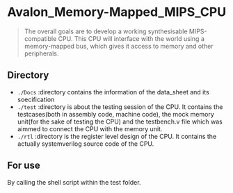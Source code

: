 # Avalon_Memory-Mapped_MIPS_CPU
>The overall goals are to develop a working synthesisable MIPS-compatible CPU. This CPU will interface with the world using a memory-mapped bus, which gives it access to memory and other peripherals.

## Directory

* `./Docs`  :directory contains the information of the data_sheet and its soecification
* `./test`  :directory is about the testing session of the CPU. It contains the testcases(both in assembly code, machine code), the mock memory unit(for the sake of testing the CPU) and the testbench.v file which was aimmed to connect the CPU with the memory unit.
* `./rtl`   :directory is the register level design of the CPU. It contains the actually systemverilog source code of the CPU.


## For use
By calling the shell script within the test folder.




